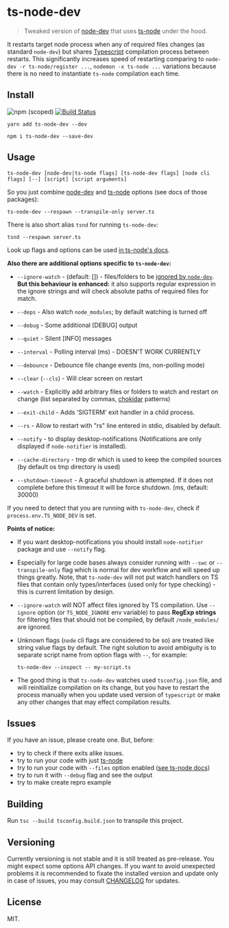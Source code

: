 # ts-node-dev

> Tweaked version of [node-dev](https://github.com/fgnass/node-dev) that uses [ts-node](https://github.com/TypeStrong/ts-node) under the hood.

It restarts target node process when any of required files changes (as standard `node-dev`) but shares [Typescript](https://github.com/Microsoft/TypeScript/) compilation process between restarts. This significantly increases speed of restarting comparing to `node-dev -r ts-node/register ...`, `nodemon -x ts-node ...` variations because there is no need to instantiate `ts-node` compilation each time.

## Install

![npm (scoped)](https://img.shields.io/npm/v/ts-node-dev.svg?maxAge=86400) [![Build Status](https://travis-ci.com/wclr/ts-node-dev.svg?branch=master)](https://travis-ci.com/wclr/ts-node-dev)

```
yarn add ts-node-dev --dev
```

```
npm i ts-node-dev --save-dev
```

## Usage

```
ts-node-dev [node-dev|ts-node flags] [ts-node-dev flags] [node cli flags] [--] [script] [script arguments]
```

So you just combine [node-dev](https://github.com/fgnass/node-dev) and [ts-node](https://github.com/TypeStrong/ts-node) options (see docs of those packages):

```
ts-node-dev --respawn --transpile-only server.ts
```

There is also short alias `tsnd` for running `ts-node-dev`:

```
tsnd --respawn server.ts
```

Look up flags and options can be used [in ts-node's docs](https://github.com/TypeStrong/ts-node#cli-and-programmatic-options).

**Also there are additional options specific to `ts-node-dev`:**

* `--ignore-watch` - (default: []) - files/folders to be [ignored by `node-dev`](https://github.com/fgnass/node-dev#ignore-paths). **But this behaviour is enhanced:** it also supports regular expression in the ignore strings and will check absolute paths of required files for match.

* `--deps` - Also watch `node_modules`; by default watching is turned off

* `--debug` - Some additional [DEBUG] output
* `--quiet` - Silent [INFO] messages
* `--interval` - Polling interval (ms) - DOESN'T WORK CURRENTLY
* `--debounce` - Debounce file change events (ms, non-polling mode)
* `--clear` (`--cls`) - Will clear screen on restart
* `--watch` - Explicitly add arbitrary files or folders to watch and restart on change (list separated by commas, [chokidar](https://github.com/paulmillr/chokidar) patterns)
* `--exit-child` - Adds 'SIGTERM' exit handler in a child process.
* `--rs` - Allow to restart with "rs" line entered in stdio, disabled by default.
* `--notify` - to display desktop-notifications (Notifications are only displayed if `node-notifier` is installed).
* `--cache-directory` - tmp dir which is used to keep the compiled sources (by default os tmp directory is used)
* `--shutdown-timeout` - A graceful shutdown is attempted. If it does not complete before this timeout it will be force shutdown. (ms, default: 30000)

If you need to detect that you are running with `ts-node-dev`, check if `process.env.TS_NODE_DEV` is set.


**Points of notice:**

- If you want desktop-notifications you should install `node-notifier` package and use `--notify` flag.

- Especially for large code bases always consider running with `--swc` or `--transpile-only` flag which is normal for dev workflow and will speed up things greatly. Note, that `ts-node-dev` will not put watch handlers on TS files that contain only types/interfaces (used only for type checking) - this is current limitation by design.

- `--ignore-watch` will NOT affect files ignored by TS compilation. Use `--ignore` option (or `TS_NODE_IGNORE` env variable) to pass **RegExp strings** for filtering files that should not be compiled, by default `/node_modules/` are ignored.

- Unknown flags (`node` cli flags are considered to be so) are treated like string value flags by default. The right solution to avoid ambiguity is to separate script name from option flags with `--`, for example:

  ```
  ts-node-dev --inspect -- my-script.ts
  ```

- The good thing is that `ts-node-dev` watches used `tsconfig.json` file, and will reinitialize compilation on its change, but you have to restart the process manually when you update used version of `typescript` or make any other changes that may effect compilation results.

## Issues

If you have an issue, please create one. But, before:
- try to check if there exits alike issues.
- try to run your code with just [ts-node](https://github.com/TypeStrong/ts-node)
- try to run your code with `--files` option enabled ([see ts-node docs](https://github.com/TypeStrong/ts-node#help-my-types-are-missing))
- try to run it with `--debug` flag and see the output
- try to make create repro example

## Building

Run `tsc --build tsconfig.build.json` to transpile this project.

## Versioning

Currently versioning is not stable and it is still treated as pre-release. You might expect some options API changes. If you want to avoid unexpected problems it is recommended to fixate the installed version and update only in case of issues, you may consult [CHANGELOG](CHANGELOG.md) for updates.

## License

MIT.
